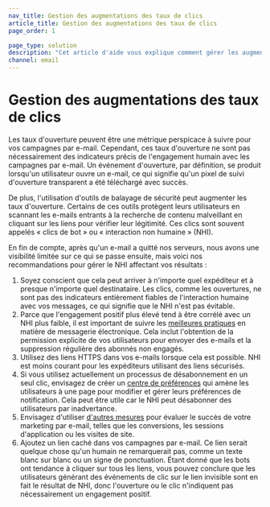```yaml
---
nav_title: Gestion des augmentations des taux de clics
article_title: Gestion des augmentations des taux de clics
page_order: 1

page_type: solution
description: "Cet article d'aide vous explique comment gérer les augmentations de vos taux de clics par e-mail."
channel: email
---
```


# Gestion des augmentations des taux de clics

Les taux d'ouverture peuvent être une métrique perspicace à suivre pour vos campagnes par e-mail. Cependant, ces taux d'ouverture ne sont pas nécessairement des indicateurs précis de l'engagement humain avec les campagnes par e-mail. Un événement d'ouverture, par définition, se produit lorsqu'un utilisateur ouvre un e-mail, ce qui signifie qu'un pixel de suivi d'ouverture transparent a été téléchargé avec succès. 

De plus, l'utilisation d'outils de balayage de sécurité peut augmenter les taux d'ouverture. Certains de ces outils protègent leurs utilisateurs en scannant les e-mails entrants à la recherche de contenu malveillant en cliquant sur les liens pour vérifier leur légitimité. Ces clics sont souvent appelés « clics de bot » ou « interaction non humaine » (NHI). 

En fin de compte, après qu'un e-mail a quitté nos serveurs, nous avons une visibilité limitée sur ce qui se passe ensuite, mais voici nos recommandations pour gérer le NHI affectant vos résultats :

1. Soyez conscient que cela peut arriver à n'importe quel expéditeur et à presque n'importe quel destinataire. Les clics, comme les ouvertures, ne sont pas des indicateurs entièrement fiables de l'interaction humaine avec vos messages, ce qui signifie que le NHI n'est pas évitable.
2. Parce que l'engagement positif plus élevé tend à être corrélé avec un NHI plus faible, il est important de suivre les [meilleures pratiques]({{site.baseurl}}/user_guide/message_building_by_channel/email/best_practices) en matière de messagerie électronique. Cela inclut l'obtention de la permission explicite de vos utilisateurs pour envoyer des e-mails et la suppression régulière des abonnés non engagés. 
3. Utilisez des liens HTTPS dans vos e-mails lorsque cela est possible. NHI est moins courant pour les expéditeurs utilisant des liens sécurisés.
4. Si vous utilisez actuellement un processus de désabonnement en un seul clic, envisagez de créer un [centre de préférences]({{site.baseurl}}/user_guide/message_building_by_channel/email/preference_center/overview) qui amène les utilisateurs à une page pour modifier et gérer leurs préférences de notification. Cela peut être utile car le NHI peut désabonner des utilisateurs par inadvertance.
5. Envisagez d'utiliser [d'autres mesures]({{site.baseurl}}/user_guide/message_building_by_channel/email/reporting_and_analytics/email_reporting/#email-performance) pour évaluer le succès de votre marketing par e-mail, telles que les conversions, les sessions d'application ou les visites de site.
6. Ajoutez un lien caché dans vos campagnes par e-mail. Ce lien serait quelque chose qu'un humain ne remarquerait pas, comme un texte blanc sur blanc ou un signe de ponctuation. Étant donné que les bots ont tendance à cliquer sur tous les liens, vous pouvez conclure que les utilisateurs générant des événements de clic sur le lien invisible sont en fait le résultat de NHI, donc l'ouverture ou le clic n'indiquent pas nécessairement un engagement positif.